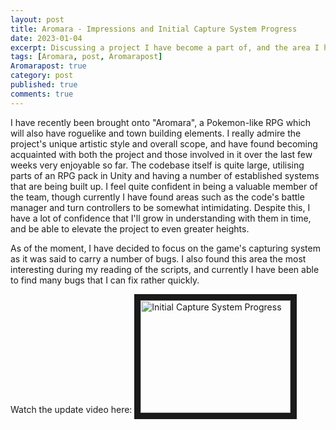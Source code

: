 ```yaml
---
layout: post
title: Aromara - Impressions and Initial Capture System Progress
date: 2023-01-04
excerpt: Discussing a project I have become a part of, and the area I have currently allocated myself to.
tags: [Aromara, post, Aromarapost]
Aromarapost: true
category: post
published: true
comments: true
---
```


I have recently been brought onto "Aromara", a Pokemon-like RPG which will also have roguelike and town building elements. I really admire the project's unique artistic style and overall scope, and have found becoming acquainted with both the project and those involved in it over the last few weeks very enjoyable so far. The codebase itself is quite large, utilising parts of an RPG pack in Unity and having a number of established systems that are being built up. I feel quite confident in being a valuable member of the team, though currently I have found areas such as the code's battle manager and turn controllers to be somewhat intimidating. Despite this, I have a lot of confidence that I'll grow in understanding with them in time, and be able to elevate the project to even greater heights. 

As of the moment, I have decided to focus on the game's capturing system as it was said to carry a number of bugs. I also found this area the most interesting during my reading of the scripts, and currently I have been able to find many bugs that I can fix rather quickly.

Watch the update video here:
<a href="https://youtu.be/SocdHJx76Lg" target="_blank"><img src="http://img.youtube.com/vi/SocdHJx76Lg/0.jpg" alt="Initial Capture System Progress" width="240" height="180" border="10" /></a>